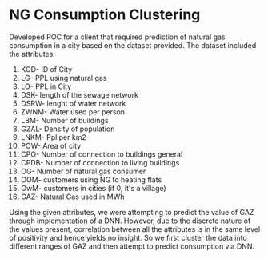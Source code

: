 # NG Consumption Clustering

Developed POC for a client that required prediction of natural gas consumption in a city based on the dataset provided. The dataset included the attributes:

1) KOD- ID of City
2) LG- PPL using natural gas
3) LO- PPL in City
4) DSK- length of the sewage network
5) DSRW- lenght of water network
6) ZWNM- Water used per person
7) LBM- Number of buildings
8) GZAL- Density of population
9) LNKM- Ppl per km2
10) POW- Area of city
11) CPO- Number of connection to buildings general
12) CPDB- Number of connection to living buildings
13) OG- Number of natural gas consumer
14) OOM- customers using NG to heating flats
15) OwM- customers in cities (if 0, it's a village)
16) GAZ- Natural Gas used in MWh

Using the given attributes, we were attempting to predict the value of GAZ through implementation  of a DNN. However, due to the discrete nature of the values present, correlation between all the attributes is in the same level of positivity and hence yields no insight. So we first cluster the data into different ranges of GAZ and then attempt to predict consumption via DNN.
